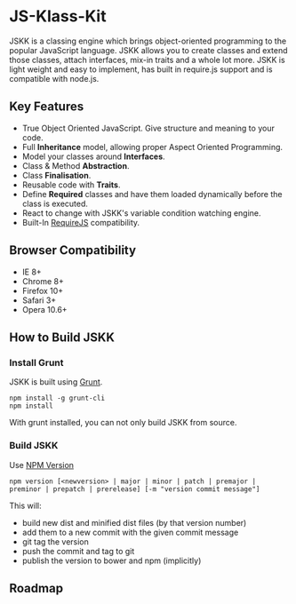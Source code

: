 JS-Klass-Kit
============

JSKK is a classing engine which brings object-oriented programming to the popular JavaScript language.
JSKK allows you to create classes and extend those classes, attach interfaces, mix-in traits and a
whole lot more. JSKK is light weight and easy to implement, has built in require.js support and
is compatible with node.js.

Key Features
------------

* True Object Oriented JavaScript. Give structure and meaning to your code.
* Full **Inheritance** model, allowing proper Aspect Oriented Programming.
* Model your classes around **Interfaces**.
* Class & Method **Abstraction**.
* Class **Finalisation**.
* Reusable code with **Traits**.
* Define **Required** classes and have them loaded dynamically before the class is executed.
* React to change with JSKK's variable condition watching engine.
* Built-In [RequireJS](http://requirejs.org/) compatibility.

Browser Compatibility
---------------------

* IE 8+
* Chrome 8+
* Firefox 10+
* Safari 3+
* Opera 10.6+

How to Build JSKK
--------------------

### Install Grunt

JSKK is built using [Grunt](http://gruntjs.com/).

```
npm install -g grunt-cli
npm install
```

With grunt installed, you can not only build JSKK from source.

### Build JSKK

Use [NPM Version](https://docs.npmjs.com/cli/version)

```
npm version [<newversion> | major | minor | patch | premajor | preminor | prepatch | prerelease] [-m "version commit message"]
```

This will:

- build new dist and minified dist files (by that version number)
- add them to a new commit with the given commit message
- git tag the version
- push the commit and tag to git
- publish the version to bower and npm (implicitly)

Roadmap
-------



